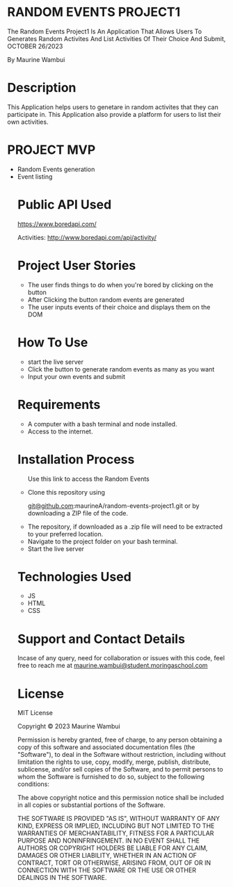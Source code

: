 # RANDOM EVENTS PROJECT1

The Random Events Project1 Is An Application That Allows Users To Generates Random Activites And List Activities Of Their Choice And Submit, OCTOBER 26/2023

By Maurine Wambui

# Description

This Application helps users to genetare in random activites that they can participate in. This Application also provide a platform for users to list their own activities. 

# PROJECT MVP
<ul>
 <li>Random Events generation</li>
 <li>Event listing</li>

# Public API Used
https://www.boredapi.com/

Activities: http://www.boredapi.com/api/activity/

# Project User Stories
<ul>
<li>The user finds things to do when you're bored by clicking on the button</li>
<li>After Clicking the button random events are generated</li>
<li>The user inputs events of their choice and displays them on the DOM</li>
</ul>

# How To Use

<ul>
<li>start the live server</li>
<li>Click the button to generate random events as many as you want</li>
<li>Input your own events and submit</li>
</ul>

# Requirements

<ul>
<li>A computer with a bash terminal and node installed.</li>
<li>Access to the internet.</li>
</ul>

# Installation Process
<ul> Use this link to access the Random Events 
</ul>

<ul>
<li>Clone this repository using

  git@github.com:maurineA/random-events-project1.git
or by downloading a ZIP file of the code.</li>
<li>The repository, if downloaded as a .zip file will need to be extracted to your preferred location.</li>
<li>Navigate to the project folder on your bash terminal.</li>
<li>Start the live server</li>
</ul>

  # Technologies Used
<ul>
<li>JS</li>
<li>HTML</li>
<li>CSS</li>
</ul>


# Support and Contact Details

Incase of any query, need for collaboration or issues with this code, feel free to reach me at maurine.wambui@student.moringaschool.com

# License

MIT License

Copyright © 2023 Maurine Wambui 

Permission is hereby granted, free of charge, to any person obtaining a copy of this software and associated documentation files (the "Software"), to deal in the Software without restriction, including without limitation the rights to use, copy, modify, merge, publish, distribute, sublicense, and/or sell copies of the Software, and to permit persons to whom the Software is furnished to do so, subject to the following conditions:

The above copyright notice and this permission notice shall be included in all copies or substantial portions of the Software.

THE SOFTWARE IS PROVIDED "AS IS", WITHOUT WARRANTY OF ANY KIND, EXPRESS OR IMPLIED, INCLUDING BUT NOT LIMITED TO THE WARRANTIES OF MERCHANTABILITY, FITNESS FOR A PARTICULAR PURPOSE AND NONINFRINGEMENT. IN NO EVENT SHALL THE AUTHORS OR COPYRIGHT HOLDERS BE LIABLE FOR ANY CLAIM, DAMAGES OR OTHER LIABILITY, WHETHER IN AN ACTION OF CONTRACT, TORT OR OTHERWISE, ARISING FROM, OUT OF OR IN CONNECTION WITH THE SOFTWARE OR THE USE OR OTHER DEALINGS IN THE SOFTWARE.
